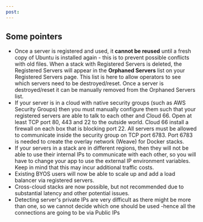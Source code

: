```yaml
---
post: 
---
```


## Some pointers

- Once a server is registered and used, it **cannot be reused** until a fresh copy of Ubuntu is installed again - this is to prevent possible conflicts with old files. When a stack with Registered Servers is deleted, the Registered Servers will appear in the **Orphaned Servers** list on your Registered Servers page. This list is here to allow operators to see which servers need to be destroyed/reset. Once a server is destroyed/reset it can be manually removed from the Orphaned Servers list.
- If your server is in a cloud with native security groups (such as AWS Security Groups) then you must manually configure them such that your registered servers are able to talk to each other and Cloud 66. Open at least TCP port 80, 443 and 22 to the outside world. Cloud 66 install a firewall on each box that is blocking port 22. All servers must be allowed to communicate inside the security group on TCP port 6783. Port 6783 is needed to create the overlay network (Weave) for Docker stacks.  
- If your servers in a stack are in different regions, then they will not be able to use their internal IPs to communicate with each other, so you will have to change your app to use the external IP environment variables. Keep in mind that this may incur additional traffic costs.
- Existing BYOS users will now be able to scale up and add a load balancer via registered servers.
- Cross-cloud stacks are now possible, but not recommended due to substantial latency and other potential issues.
- Detecting server's private IPs are very difficult as there might be more than one, so we cannot decide which one should be used -hence all the connections are going to be via Public IPs
